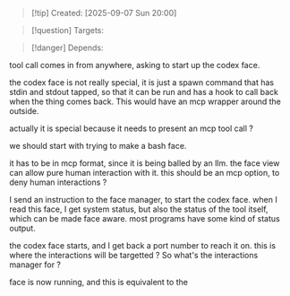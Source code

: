 
>[!tip] Created: [2025-09-07 Sun 20:00]

>[!question] Targets: 

>[!danger] Depends: 

tool call comes in from anywhere, asking to start up the codex face.

the codex face is not really special, it is just a spawn command that has stdin and stdout tapped, so that it can be run and has a hook to call back when the thing comes back.
This would have an mcp wrapper around the outside.

actually it is special because it needs to present an mcp tool call ?

we should start with trying to make a bash face.

it has to be in mcp format, since it is being balled by an llm.
the face view can allow pure human interaction with it. 
this should be an mcp option, to deny human interactions ?

I send an instruction to the face manager, to start the codex face.
when I read this face, I get system status, but also the status of the tool itself, which can be made face aware.  most programs have some kind of status output.

the codex face starts, and I get back a port number to reach it on.
this is where the interactions will be targetted ?
So what's the interactions manager for ?

face is now running, and this is equivalent to the 
